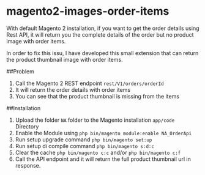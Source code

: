 # magento2-images-order-items
With default Magento 2 installation, if you want to get the order details using Rest API, it will return you the complete details of the order but no product image with order items.

In order to fix this issu, I have developed this small extension that can return the product thumbnail image with order items.

##Problem
1. Call the Magento 2 REST endpoint `rest/V1/orders/orderId`
2. It will return the order details with order items
3. You can see that the product thumbnail is missing from the items

##Installation
1. Upload the folder `NA` folder to the Magento installation `app/code` Directory
2. Enable the Module using `php bin/magento module:enable NA_OrderApi`
3. Run setup upgrade command `php bin/magento set:up`
4. Run setup di compile command `php bin/magento s:d:c`
5. Clear the cache `php bin/magento c:c` and/or `php bin/magento c:f`
6. Call the API endpoint and it will return the full product thumbnail url in response.